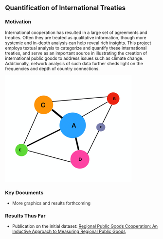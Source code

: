 ## Quantification of International Treaties


### Motivation
International cooperation has resulted in a large set of agreements and treaties. Often they are treated as qualitative information, though more systemic and in-depth analysis can help reveal rich insights. This project employs textual analysis to categorize and quantify these international treaties, and serve as an important source in illustrating the creation of international public goods to address issues such as climate change. Additionally, network analysis of such data further sheds light on the frequencies and depth of country connections. 

![](https://github.com/tengtedliu/quant_treaties/blob/main/graphics/network-s.png)

### Key Documents
* More graphics and results forthcoming

### Results Thus Far
* Publication on the initial dataset: [Regional Public Goods Cooperation: An Inductive Approach to Measuring Regional Public Goods](https://www.routledge.com/21st-Century-Cooperation-Regional-Public-Goods-Global-Governance-and/Estevadeordal-Goodman/p/book/9780367595098)




